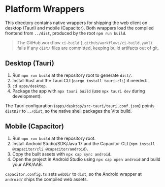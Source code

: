 # Platform Wrappers

This directory contains native wrappers for shipping the web client on desktop (Tauri) and mobile (Capacitor).
Both wrappers load the compiled frontend from `../dist`, produced by the root `npm run build`.

> The GitHub workflow `ci-build` (`.github/workflows/ci-build.yaml`) fails if any `dist/` files are committed, keeping build artifacts out of git.

## Desktop (Tauri)

1. Run `npm run build` at the repository root to generate `dist/`.
2. Install Rust and the Tauri CLI (`cargo install tauri-cli`) if needed.
3. `cd apps/desktop`.
4. Package the app with `npx tauri build` (use `npx tauri dev` during development).

The Tauri configuration (`apps/desktop/src-tauri/tauri.conf.json`) points `distDir` to `../dist`, so the native shell packages the Vite build.

## Mobile (Capacitor)

1. Run `npm run build` at the repository root.
2. Install Android Studio/SDK/Java 17 and the Capacitor CLI (`npm install @capacitor/cli @capacitor/android`).
3. Copy the built assets with `npx cap sync android`.
4. Open the project in Android Studio using `npx cap open android` and build your APK/AAB.

`capacitor.config.ts` sets `webDir` to `dist`, so the Android wrapper at `android/` ships the compiled web assets.

